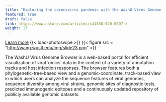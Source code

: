 ```yaml
---
title: "Exploring the coronavirus pandemic with the WashU Virus Genome Browser"
featured: true
draft: false
link: https://www.nature.com/articles/s41588-020-0697-z
weight: 13
---
```


[Learn more](https://www.nature.com/articles/s41588-020-0697-z)
{{< load-photoswipe >}}
{{< figure src = "http://wang.wustl.edu/img/slide23.png" >}}

The WashU Virus Genome Browser is a web-based portal for efficient visualization of viral ‘omics’ data in the context of a variety of annotation tracks and host infection responses. The browser features both a phylogenetic-tree-based view and a genomic-coordinate, track-based view in which users can analyze the sequence features of viral genomes, sequence diversity among viral strains, genomic sites of diagnostic tests, predicted immunogenic epitopes and a continuously updated repository of publicly available genomic datasets.


